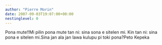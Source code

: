 ```yaml
---
author: "Pierre Morin"
date: 2007-09-03T19:07:00+00:00
nestinglevel: 0
---
```

Pona mute!!Mi pilin pona mute tan ni: sina sona e sitelen mi. Kin tan ni: sina pona e sitelen mi.Sina jan ala jan lawa kulupu pi toki pona?Peto Kepeka